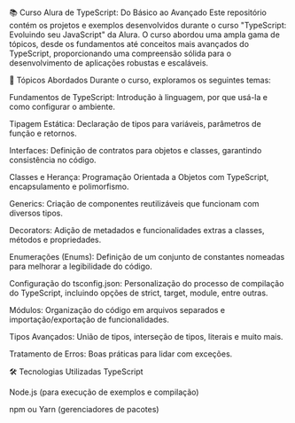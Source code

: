 📚 Curso Alura de TypeScript: Do Básico ao Avançado
Este repositório contém os projetos e exemplos desenvolvidos durante o curso "TypeScript: Evoluindo seu JavaScript" da Alura. O curso abordou uma ampla gama de tópicos, desde os fundamentos até conceitos mais avançados do TypeScript, proporcionando uma compreensão sólida para o desenvolvimento de aplicações robustas e escaláveis.

🚀 Tópicos Abordados
Durante o curso, exploramos os seguintes temas:

Fundamentos de TypeScript: Introdução à linguagem, por que usá-la e como configurar o ambiente.

Tipagem Estática: Declaração de tipos para variáveis, parâmetros de função e retornos.

Interfaces: Definição de contratos para objetos e classes, garantindo consistência no código.

Classes e Herança: Programação Orientada a Objetos com TypeScript, encapsulamento e polimorfismo.

Generics: Criação de componentes reutilizáveis que funcionam com diversos tipos.

Decorators: Adição de metadados e funcionalidades extras a classes, métodos e propriedades.

Enumerações (Enums): Definição de um conjunto de constantes nomeadas para melhorar a legibilidade do código.

Configuração do tsconfig.json: Personalização do processo de compilação do TypeScript, incluindo opções de strict, target, module, entre outras.

Módulos: Organização do código em arquivos separados e importação/exportação de funcionalidades.

Tipos Avançados: União de tipos, interseção de tipos, literais e muito mais.

Tratamento de Erros: Boas práticas para lidar com exceções.

🛠️ Tecnologias Utilizadas
TypeScript

Node.js (para execução de exemplos e compilação)

npm ou Yarn (gerenciadores de pacotes)
